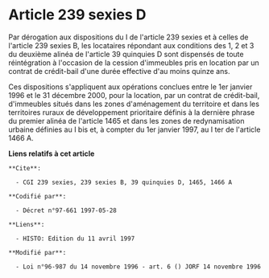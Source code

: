 # Article 239 sexies D

Par dérogation aux dispositions du I de l'article 239 sexies et à celles de l'article 239 sexies B, les locataires répondant
aux conditions des 1, 2 et 3 du deuxième alinéa de l'article 39 quinquies D sont dispensés de toute réintégration à
l'occasion de la cession d'immeubles pris en location par un contrat de crédit-bail d'une durée effective d'au moins quinze
ans.

Ces dispositions s'appliquent aux opérations conclues entre le 1er janvier 1996 et le 31 décembre 2000, pour la location, par
un contrat de crédit-bail, d'immeubles situés dans les zones d'aménagement du territoire et dans les territoires ruraux de
développement prioritaire définis à la dernière phrase du premier alinéa de l'article 1465 et dans les zones de
redynamisation urbaine définies au I bis et, à compter du 1er janvier 1997, au I ter de l'article 1466 A.

**Liens relatifs à cet article**

	**Cite**:

	  - CGI 239 sexies, 239 sexies B, 39 quinquies D, 1465, 1466 A

	**Codifié par**:

	  - Décret n°97-661 1997-05-28

	**Liens**:

	  - HISTO: Edition du 11 avril 1997

	**Modifié par**:

	  - Loi n°96-987 du 14 novembre 1996 - art. 6 () JORF 14 novembre 1996
